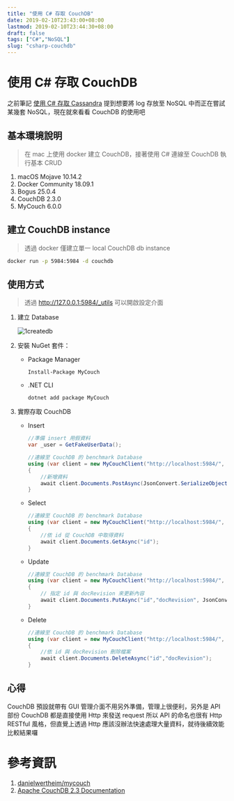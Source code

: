 ```yaml
---
title: "使用 C# 存取 CouchDB"
date: 2019-02-10T23:43:00+08:00
lastmod: 2019-02-10T23:44:30+08:00
draft: false
tags: ["C#","NoSQL"]
slug: "csharp-couchdb"
---
```

# 使用 C# 存取 CouchDB

之前筆記 [使用 C# 存取 Cassandra](https://blog.yokwo.com/csharp-cassandra) 提到想要將 log 存放至 NoSQL 中而正在嘗試某幾套 NoSQL，現在就來看看 CouchDB 的使用吧

## 基本環境說明

> 在 mac 上使用 docker 建立 CouchDB，接著使用 C# 連線至 CouchDB 執行基本 CRUD

1. macOS Mojave 10.14.2
2. Docker Community 18.09.1
3. Bogus 25.0.4
4. CouchDB 2.3.0
5. MyCouch 6.0.0

## 建立 CouchDB instance

> 透過 docker 僅建立單一 local CouchDB db instance

```bash
docker run -p 5984:5984 -d couchdb
```

## 使用方式

> 透過 http://127.0.0.1:5984/_utils 可以開啟設定介面

1. 建立 Database

    ![1createdb](https://user-images.githubusercontent.com/3851540/52535036-3fc02200-2d84-11e9-86e0-644dc8ecb747.png)

2. 安裝 NuGet 套件：
    - Package Manager

        ```
        Install-Package MyCouch
        ``` 
    - .NET CLI

        ```
        dotnet add package MyCouch
        ```
3. 實際存取 CouchDB

    - Insert

        ```cs
        //準備 insert 用假資料
        var _user = GetFakeUserData();
        
        //連線至 CouchDB 的 benchmark Database
        using (var client = new MyCouchClient("http://localhost:5984/", "benchmark"))
        {
            //新增資料
            await client.Documents.PostAsync(JsonConvert.SerializeObject(_user));
        }
        ```

    - Select

        ```cs
        //連線至 CouchDB 的 benchmark Database
        using (var client = new MyCouchClient("http://localhost:5984/", "benchmark"))
        {
            //依 id 從 CouchDB 中取得資料
            await client.Documents.GetAsync("id");
        }
        ```
    - Update
    
        ```cs
        //連線至 CouchDB 的 benchmark Database
        using (var client = new MyCouchClient("http://localhost:5984/", "benchmark"))
        {
            // 指定 id 與 docRevision 來更新內容            
            await client.Documents.PutAsync("id","docRevision", JsonConvert.SerializeObject(new {name="yowko"}));
        }
        ```
    - Delete

        ```cs
        //連線至 CouchDB 的 benchmark Database
        using (var client = new MyCouchClient("http://localhost:5984/", "benchmark"))
        {
            //依 id 與 docRevision 刪除檔案
            await client.Documents.DeleteAsync("id","docRevision");
        }
        ```

## 心得
CouchDB 預設就帶有 GUI 管理介面不用另外準備，管理上很便利，另外是 API 部份 CouchDB 都是直接使用 Http 來發送 request 所以 API 的命名也很有 Http RESTful 風格，但直覺上透過 Http 應該沒辦法快速處理大量資料，就待後續效能比較結果囉


# 參考資訊
1. [danielwertheim/mycouch](https://github.com/danielwertheim/mycouch)
2. [Apache CouchDB 2.3 Documentation](http://docs.couchdb.org/en/stable/index.html)